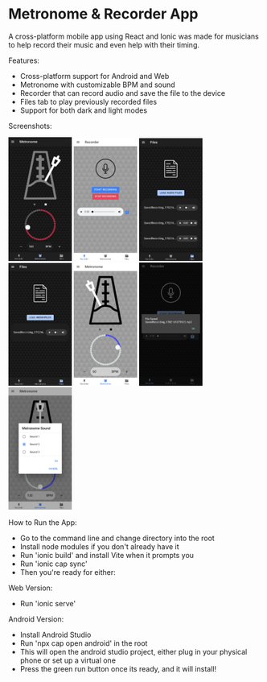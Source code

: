 # Metronome & Recorder App

A cross-platform mobile app using React and Ionic was made for musicians to help record their music and even help with their timing. 

Features:
- Cross-platform support for Android and Web
- Metronome with customizable BPM and sound
- Recorder that can record audio and save the file to the device
- Files tab to play previously recorded files
- Support for both dark and light modes

Screenshots: 

<div display="flex">
<img src="public/assets/pictures/Screenshot_4.jpg" alt="Image 1" width="25%" />
<img src="public/assets/pictures/Screenshot_7.jpg" alt="Image 2" width="25%"/>
<img src="public/assets/pictures/Screenshot_6.jpg" alt="Image 3" width="25%" />
<img src="public/assets/pictures/Screenshot_3.jpg" alt="Image 7" width="25%" />
<img src="public/assets/pictures/Screenshot_5.jpg" alt="Image 4" width="25%"/>
<img src="public/assets/pictures/Screenshot_1.jpg" alt="Image 5" width="25%" />
<img src="public/assets/pictures/Screenshot_2.jpg" alt="Image 6" width="25%" />
</div>


How to Run the App:
- Go to the command line and change directory into the root
- Install node modules if you don't already have it
- Run 'ionic build' and install Vite when it prompts you
- Run 'ionic cap sync'
- Then you're ready for either:

Web Version:
- Run 'ionic serve'

Android Version:
- Install Android Studio
- Run 'npx cap open android' in the root
- This will open the android studio project, either plug in your physical phone or set up a virtual one
- Press the green run button once its ready, and it will install!
